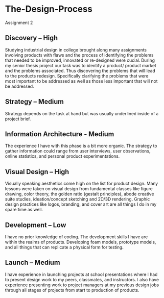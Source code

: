 # The-Design-Process
Assignment 2

## Discovery – High
Studying industrial design in college brought along many assignments involving products with flaws and the process of identifying the problems that needed to be improved, innovated or re-designed were cucial. During my senior thesis project our task was to identify a product/ product market and the problems associated. Thus discovering the problems that will lead to the products redesign. Specifically clarifying the problems that were most important to be addressed as well as those less important that will not be addressed.

## Strategy – Medium
Strategy depends on the task at hand but was usually underlined inside of a project brief.

## Information Architecture  - Medium 
The experience I have with this phase is a bit more organic. The strategy to gather information could range from user interviews, user observations, online statistics, and personal product experimentations.

## Visual Design – High
Visually speaking aesthetics come high on the list for product design. Many lessons were taken on visual design from fundamental classes like figure drawing, color theory, the golden ratio (gestalt principles), abode creative suite studies, ideation/concept sketching and 2D/3D rendering. Graphic design practices like logos, branding, and cover art are all things I do in my spare time as well.

## Development – Low
I have no prior knowledge of coding.
The development skills I have are within the realms of products. Developing foam models, prototype models, and all things that can replicate a physical form for testing. 

## Launch – Medium
I have experience in launching projects at school presentations where I had to present design work to my peers, classmates, and instructors. I also have experience presenting work to project managers at my previous design jobs through all stages of projects from start to production of products.
